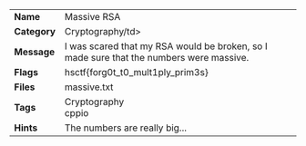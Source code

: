 <table>
  <tr>
    <td><strong>Name</strong></td>
    <td>Massive RSA</td>
  </tr>
  <tr>
    <td><strong>Category</strong></td>
    <td>Cryptography/td>
  </tr>
  <tr>
    <td><strong>Message</strong></td>
    <td>I was scared that my RSA would be broken, so I made sure that the numbers were massive.</td>
  </tr>
  <tr>
    <td><strong>Flags</strong></td>
    <td>hsctf{forg0t_t0_mult1ply_prim3s}</td>
  </tr>
  <tr>
    <td><strong>Files</strong></td>
    <td>massive.txt</td>
  </tr>
  <tr>
    <td><strong>Tags</strong></td>
    <td>Cryptography<br>cppio</td>
  </tr>
  <tr>
    <td><strong>Hints</strong></td>
    <td>The numbers are really big...</td>
  </tr>
</table>
